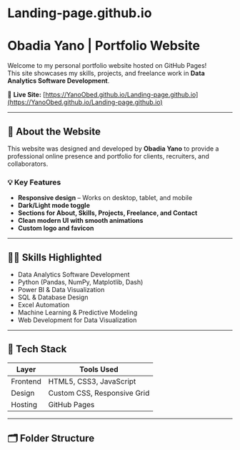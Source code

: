 # Landing-page.github.io
# Obadia Yano | Portfolio Website

Welcome to my personal portfolio website hosted on GitHub Pages!  
This site showcases my skills, projects, and freelance work in **Data Analytics Software Development**.

🔗 **Live Site:** [https://YanoObed.github.io/Landing-page.github.io](https://YanoObed.github.io/Landing-page.github.io)

---

## 🚀 About the Website

This website was designed and developed by **Obadia Yano** to provide a professional online presence and portfolio for clients, recruiters, and collaborators.

### 💡 Key Features
- **Responsive design** – Works on desktop, tablet, and mobile  
- **Dark/Light mode toggle**  
- **Sections for About, Skills, Projects, Freelance, and Contact**  
- **Clean modern UI with smooth animations**  
- **Custom logo and favicon**

---

## 🧑‍💻 Skills Highlighted

- Data Analytics Software Development  
- Python (Pandas, NumPy, Matplotlib, Dash)  
- Power BI & Data Visualization  
- SQL & Database Design  
- Excel Automation  
- Machine Learning & Predictive Modeling  
- Web Development for Data Visualization  

---

## 🧩 Tech Stack

| Layer | Tools Used |
|-------|-------------|
| Frontend | HTML5, CSS3, JavaScript |
| Design | Custom CSS, Responsive Grid |
| Hosting | GitHub Pages |

---

## 🗂️ Folder Structure
